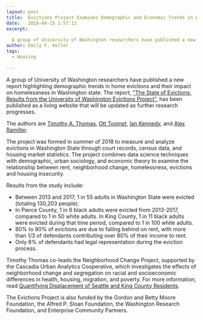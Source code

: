 ```yaml
---
layout: post
title:  Evictions Project Examines Demographic and Economic Trends in Washington State
date:   2019-04-15 1:57:12
excerpt:
  
  A group of University of Washington researchers have published a new report examining evictions and housing insecurity trends in Washington State
author: Emily F. Keller
tags:
  - Housing
  
---
```

A group of University of Washington researchers have published a new report highlighting demographic trends in home evictions and their impact on homelessness in Washington state. The report, ["The State of Evictions: Results from the University of Washington Evictions Project"](https://evictions.study), has been published as a living website that will be updated as further research progresses.

The authors are [Timothy A. Thomas](https://timathomas.github.io/), [Ott Toomet](https://ischool.uw.edu/people/faculty/profile/otoomet), [Ian Kennedy](https://soc.washington.edu/people/ian-kennedy), and [Alex Ramiller](https://geography.washington.edu/people/alexander-ramiller).

The project was formed in summer of 2018 to measure and analyze evictions in Washington State through court records, census data, and housing market statistics. The project combines data science techniques with demographic, urban sociology, and economic theory to examine the relationship between rent, neighborhood change, homelessness, evictions and housing insecurity.

Results from the study include:
* Between 2013 and 2017, 1 in 55 adults in Washington State were evicted (totaling 130,203 people).
* In Pierce County, 1 in 6 black adults were evicted from 2013-2017, compared to 1 in 50 white adults. In King County, 1 in 11 black adults were evicted during that time period, compared to 1 in 100 white adults.
* 80% to 90% of evictions are due to falling behind on rent, with more than 1/3 of defendants contributing over 80% of their income to rent.
* Only 8% of defendants had legal representation during the eviction process.

Timothy Thomas co-leads the Neighborhood Change Project, supported by the Cascadia Urban Analytics Cooperative, which investigates the effects of neighborhood change and segregation on racial and socioeconomic differences in health, housing, migration, and poverty. For more information, read [Quantifying Displacement of Seattle and King County Residents](https://www.cascadiadata.org/news/2018/09/20/neighborhood-change-project.html).

The Evictions Project is also funded by the Gordon and Betty Moore Foundation, the Alfred P. Sloan Foundation, the Washington Research Foundation, and Enterprise Community Partners.
